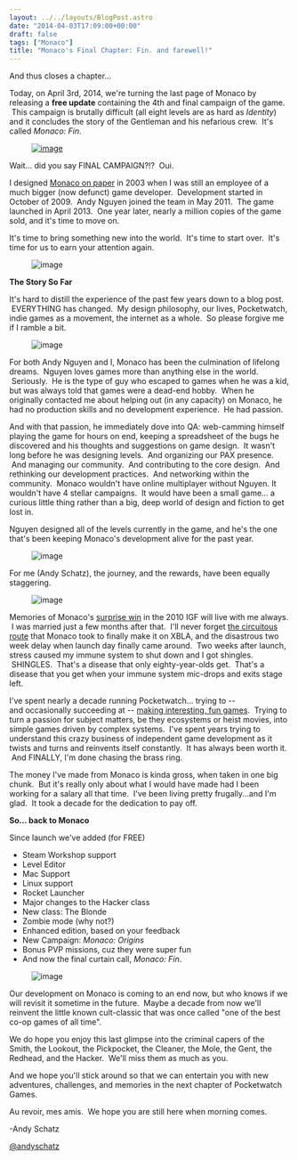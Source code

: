 ```yaml
---
layout: ../../layouts/BlogPost.astro
date: "2014-04-03T17:09:00+00:00"
draft: false
tags: ["Monaco"]
title: "Monaco's Final Chapter: Fin. and farewell!"
---
```


<p>And thus closes a chapter...</p>
<p>Today, on April 3rd, 2014, we're turning the last page of Monaco by releasing a <strong>free update</strong> containing the 4th and final campaign of the game. &nbsp;This campaign is brutally difficult (all eight levels are as hard as <em>Identity</em>) and it concludes the story of the Gentleman and his nefarious crew. &nbsp;It's called <em>Monaco: Fin</em>.</p>
<p><a href="http://i.imgur.com/eVdgyuk.jpg" target="_blank"><figure class="tmblr-full" data-orig-height="313" data-orig-width="500" data-orig-src="/img/2014-04-03-monacos-final-chapter-fin-and-farewell\05df3aaa2daf241114fde5dcbeb8bdadf0e0146f795be3ae2407e999c6b69701.jpg"><img alt="image" src="/img/2014-04-03-monacos-final-chapter-fin-and-farewell\ef3c31f6bf40704592b01d3c9dc5001c8accbdc278eba20a14a3d529a1fd64a1.jpg" data-orig-height="313" data-orig-width="500" data-orig-src="/img/2014-04-03-monacos-final-chapter-fin-and-farewell\05df3aaa2daf241114fde5dcbeb8bdadf0e0146f795be3ae2407e999c6b69701.jpg"></figure></a>Wait... did you say FINAL CAMPAIGN?!? &nbsp;Oui.</p>
<p>I designed <a href="https://www.facebook.com/notes/monaco/the-original-monaco-game-design-from-2003/496033541995">Monaco on paper</a> in 2003 when I was still an employee of a much bigger (now defunct) game developer. &nbsp;Development started in October of 2009. &nbsp;Andy Nguyen joined the team in May 2011. &nbsp;The game launched in April 2013. &nbsp;One year later, nearly a million copies of the game sold, and it's time to move on.</p>
<p>It's time to bring something new into the world. &nbsp;It's time to start over. &nbsp;It's time for us to earn your attention again.</p>
<p><figure class="tmblr-full" data-orig-height="576" data-orig-width="432" data-orig-src="/img/2014-04-03-monacos-final-chapter-fin-and-farewell\d86d76ca476e356225abfc8f48710df8688ae7c20663390443cc61be608fc8b2.jpg"><img alt="image" src="/img/2014-04-03-monacos-final-chapter-fin-and-farewell\5cbc316d4ef93c3e5cf1574e109d41dc344736fa8620b57bd9babfa5015b21f6.jpg" data-orig-height="576" data-orig-width="432" data-orig-src="/img/2014-04-03-monacos-final-chapter-fin-and-farewell\d86d76ca476e356225abfc8f48710df8688ae7c20663390443cc61be608fc8b2.jpg"></figure></p>
<p><strong><span>The Story So Far</span></strong></p>
<p><span>It's hard to distill the&nbsp;</span>experience<span>&nbsp;of the past few years down to a blog post. &nbsp;EVERYTHING has changed. &nbsp;My design philosophy, our lives, Pocketwatch, indie games as a movement, the internet as a whole. &nbsp;So please forgive me if I ramble a bit.</span></p>
<p><span><figure class="tmblr-full" data-orig-height="706" data-orig-width="500" data-orig-src="/img/2014-04-03-monacos-final-chapter-fin-and-farewell\a5cd76aa6cc4a59e60d9eea872f2feb5e6dbe2d48dca75b249c61770a0f14ad3.png"><img alt="image" src="/img/2014-04-03-monacos-final-chapter-fin-and-farewell\6f9038401c43ed42fee082c9fb87850ec1c20e673c4cd145b10c9f4249a7b77c.png" data-orig-height="706" data-orig-width="500" data-orig-src="/img/2014-04-03-monacos-final-chapter-fin-and-farewell\a5cd76aa6cc4a59e60d9eea872f2feb5e6dbe2d48dca75b249c61770a0f14ad3.png"></figure></span></p>
<p><span>For both Andy Nguyen and I, Monaco has been the culmination of lifelong dreams. &nbsp;Nguyen loves games more than anything else in the world. &nbsp;Seriously. &nbsp;He is the type of guy who escaped to games when he was a kid, but was always told that games were a dead-end hobby. &nbsp;When he originally contacted me about helping out (in any capacity) on Monaco, he had no production skills and no development experience. &nbsp;He had passion.</span></p>
<p><span>And with that passion, he immediately dove into QA: web-camming himself playing the game for hours on end, keeping a spreadsheet of the bugs he discovered and his thoughts and suggestions on game design. &nbsp;It wasn't long before he was designing levels. &nbsp;And organizing our PAX presence. &nbsp;And managing our community. &nbsp;And contributing to the core design. &nbsp;And rethinking our development practices. &nbsp;And networking within the community. &nbsp;Monaco wouldn't have online multiplayer without Nguyen. It wouldn't have 4 stellar campaigns. &nbsp;It would have been a small game... a curious little thing rather than a big, deep world of design and fiction to get lost in.</span></p>
<p><span>Nguyen designed all of the levels currently in the game, and he's the one that's been keeping Monaco's development alive for the past year.</span></p>
<p><span><figure class="tmblr-full" data-orig-height="244" data-orig-width="427" data-orig-src="/img/2014-04-03-monacos-final-chapter-fin-and-farewell\fddd9f1bfa61f687e5d961378e2fa6bc33f67da52cb69bb8a3cef18cbdbb92ce.jpg"><img alt="image" src="/img/2014-04-03-monacos-final-chapter-fin-and-farewell\e54316fa8473898f91d22ff28f052e334672e40cf6921418691878419de48688.jpg" data-orig-height="244" data-orig-width="427" data-orig-src="/img/2014-04-03-monacos-final-chapter-fin-and-farewell\fddd9f1bfa61f687e5d961378e2fa6bc33f67da52cb69bb8a3cef18cbdbb92ce.jpg"></figure></span></p>
<p></p>
<p></p>
<p><span>For me (Andy Schatz), the journey, and the rewards, have been equally staggering.</span></p>
<p><span><figure class="tmblr-full" data-orig-height="276" data-orig-width="500" data-orig-src="/img/2014-04-03-monacos-final-chapter-fin-and-farewell\21c39edea9dd68ca29a270cdb9ef74d1f0fbb763e60e2411c5367be7810dff41.png"><img alt="image" src="/img/2014-04-03-monacos-final-chapter-fin-and-farewell\757f94db73bd709d8e599f1bfbfa7237c0509a92ea517bfa68a67f6f42420ca7.png" data-orig-height="276" data-orig-width="500" data-orig-src="/img/2014-04-03-monacos-final-chapter-fin-and-farewell\21c39edea9dd68ca29a270cdb9ef74d1f0fbb763e60e2411c5367be7810dff41.png"></figure></span></p>
<p></p>
<p>Memories of Monaco's <a href="http://www.igf.com/2010finalistswinners.html">surprise win</a> in the 2010 IGF will live with me always. &nbsp;I was married just a few months after that. &nbsp;I'll never forget <a href="https://www.facebook.com/notes/monaco/whats-up-with-the-xbox-version/10152207887761996">the circuitous route</a> that Monaco took to finally make it on XBLA, and the disastrous two week delay when launch day finally came around. &nbsp;Two weeks after launch, stress caused my immune system to shut down and I got shingles. &nbsp;SHINGLES. &nbsp;That's a disease that only eighty-year-olds get. &nbsp;That's a disease that you get when your immune system mic-drops and exits stage left.</p>
<p><span>I've spent nearly a decade running Pocketwatch... trying to -- and&nbsp;</span>occasionally<span>&nbsp;succeeding at -- <a href="http://pocketwatchgames.com/games.html#africa">making interesting, fun games</a>. &nbsp;Trying to turn a passion&nbsp;for subject matters, be they ecosystems or heist movies, into simple games driven by complex systems. &nbsp;I've spent years trying to understand this crazy business of independent game development as it twists and turns and reinvents itself constantly. &nbsp;It has always been worth it. &nbsp;And FINALLY, I'm done chasing the brass ring.</span></p>
<p><span>The money I've made from Monaco is kinda gross, when taken in one big chunk. &nbsp;But it's really only about what I would have made had I been working for a salary all that time. &nbsp;I've been living pretty frugally...and I'm glad. &nbsp;It took a decade for the dedication to pay off.</span></p>
<p><strong><span>So... back to Monaco</span></strong></p>
<p><span>Since launch we've added (for FREE)</span></p>
<ul><li><span>Steam Workshop support</span></li>
<li><span>Level Editor</span></li>
<li><span>Mac Support</span></li>
<li><span>Linux support</span></li>
<li><span>Rocket Launcher</span></li>
<li><span>Major changes to the Hacker class</span></li>
<li><span>New class: The Blonde</span></li>
<li><span>Zombie mode (why not?)</span></li>
<li><span>Enhanced edition, based on your feedback</span></li>
<li><span>New Campaign: </span><em>Monaco: Origins</em></li>
<li><span>Bonus PVP missions, cuz they were super fun</span></li>
<li><span>And now the final curtain call, <em>Monaco: Fin</em>.</span></li>
</ul><p><figure class="tmblr-full" data-orig-height="375" data-orig-width="500" data-orig-src="/img/2014-04-03-monacos-final-chapter-fin-and-farewell\2435b3c77876105b8a45cd7a23b742cce65ae8d656c47dfabee9a48d2e54d717.jpg"><img alt="image" src="/img/2014-04-03-monacos-final-chapter-fin-and-farewell\ef8f563a35c3637d549a127651c20250a77ebeaccaad4e8350b2b7edc621cd2b.jpg" data-orig-height="375" data-orig-width="500" data-orig-src="/img/2014-04-03-monacos-final-chapter-fin-and-farewell\2435b3c77876105b8a45cd7a23b742cce65ae8d656c47dfabee9a48d2e54d717.jpg"></figure></p>
<p></p>
<p></p>
<p><span>Our development on Monaco is coming to an end now, but who knows if we will revisit it sometime in the future. &nbsp;Maybe a decade from now we'll reinvent the little known cult-classic that was once called "one of the best co-op games of all time".</span></p>
<p><span>We do hope you enjoy this last glimpse into the criminal capers of the Smith, the Lookout, the Pickpocket, the Cleaner, the Mole, the Gent, the Redhead, and the Hacker. &nbsp;We'll miss them as much as you.</span></p>
<p><span>And we hope you'll stick around so that we can entertain you with new adventures, challenges, and memories in the next chapter of Pocketwatch Games.</span></p>
<p><span>Au revoir, mes amis. &nbsp;We hope you are still here when morning comes.</span></p>
<p></p>
<p><span>-Andy Schatz</span></p>
<p><a href="https://twitter.com/andyschatz" target="_blank"><span>@andyschatz</span></a></p>
